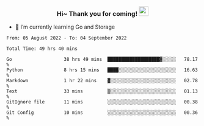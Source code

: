 <h3 align="center">
    Hi~ Thank you for coming!
    <img src="https://media.giphy.com/media/hvRJCLFzcasrR4ia7z/giphy.gif" width="25px">
</h3>

<!--
**pineapple-man/pineapple-man** is a ✨ _special_ ✨ repository because its `README.md` (this file) appears on your GitHub profile.

Here are some ideas to get you started:
- 🔭 I’m currently working on ...
- 🤔 I’m looking for help with ...
- 💬 Ask me about ...
- 📫 How to reach me: ...
- 😄 Pronouns: ...
- ⚡ Fun fact: 
- 👯 I’m looking to collaborate on kubernetes
-->
- 🌱 I’m currently learning Go and Storage

<!--START_SECTION:waka-->

```text
From: 05 August 2022 - To: 04 September 2022

Total Time: 49 hrs 40 mins

Go                   38 hrs 49 mins  ███████████████████▓░░░░░   78.17 %
Python               8 hrs 15 mins   ████░░░░░░░░░░░░░░░░░░░░░   16.63 %
Markdown             1 hr 22 mins    ▓░░░░░░░░░░░░░░░░░░░░░░░░   02.78 %
Text                 33 mins         ▒░░░░░░░░░░░░░░░░░░░░░░░░   01.13 %
GitIgnore file       11 mins         ░░░░░░░░░░░░░░░░░░░░░░░░░   00.38 %
Git Config           10 mins         ░░░░░░░░░░░░░░░░░░░░░░░░░   00.36 %
```

<!--END_SECTION:waka-->
